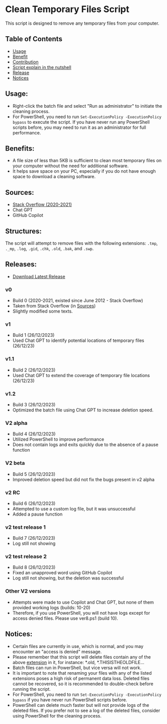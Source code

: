 # Clean Temporary Files Script

This script is designed to remove any temporary files from your computer.

## Table of Contents
- [Usage](#Usage)
- [Benefit](#Benefits)
- [Contribution](#sources)
- [Script explain in the nutshell](#structures)
- [Release](#Releases)
- [Notices](#Notices)
## Usage:
- Right-click the batch file and select "Run as administrator" to initiate the cleaning process.
- For PowerShell, you need to run `Set-ExecutionPolicy -ExecutionPolicy bypass` to execute the script. If you have never run any PowerShell scripts before, you may need to run it as an administrator for full performance.

## Benefits:
- A file size of less than 5KB is sufficient to clean most temporary files on your computer without the need for additional software.
- It helps save space on your PC, especially if you do not have enough space to download a cleaning software.

## Sources:
- [Stack Overflow (2020-2021)](https://stackoverflow.com/questions/10925193/access-for-delete-files-through-a-batch-file-is-denied-at-windows-7)
- Chat GPT
- GitHub Copilot

## Structures:
The script will attempt to remove files with the following extensions: `.tmp`, `._mp`, `.log`, `.gid`, `.chk`, `.old`, `.bak`, and `.swp`.

## Releases:
- [Download Latest Release](https://github.com/wikiepeidia/clean-temporary-files-script/releases)

### v0
- Build 0 (2020-2021, existed since June 2012 - Stack Overflow)
- Taken from Stack Overflow (in [Sources](#Sources))
- Slightly modified some texts.

### v1
- Build 1 (26/12/2023)
- Used Chat GPT to identify potential locations of temporary files (26/12/23)

### v1.1
- Build 2 (26/12/2023)
- Used Chat GPT to extend the coverage of temporary file locations (26/12/23)

### v1.2
- Build 3 (26/12/2023)
- Optimized the batch file using Chat GPT to increase deletion speed.

### V2 alpha
- Build 4 (26/12/2023)
- Utilized PowerShell to improve performance
- Does not contain logs and exits quickly due to the absence of a pause function

### V2 beta
- Build 5 (26/12/2023)
- Improved deletion speed but did not fix the bugs present in v2 alpha

### v2 RC
- Build 6 (26/12/2023)
- Attempted to use a custom log file, but it was unsuccessful
- Added a pause function

### v2 test release 1
- Build 7 (26/12/2023)
- Log still not showing

### v2 test release 2
- Build 8 (26/12/2023)
- Fixed an unapproved word using GitHub Copilot
- Log still not showing, but the deletion was successful

### Other V2 versions
- Attempts were made to use Copilot and Chat GPT, but none of them provided working logs (builds: 10-20)
- Therefore, if you use PowerShell, you will not have logs except for access denied files. Please use ver8.ps1 (build 10).

## Notices:
- Certain files are currently in use, which is normal, and you may encounter an "access is denied" message.
- Please remember that this script will delete files contain any of the above [extension](#structures) in it, for instance: *.old, *.THISISTHEOLDFILE... 
- Batch files can run in PowerShell, but vice versa will not work.
- It is important to note that renaming your files with any of the listed extensions poses a high risk of permanent data loss. Deleted files cannot be recovered, so it is recommended to double-check before running the script.
- For PowerShell, you need to run `Set-ExecutionPolicy -ExecutionPolicy bypass` if you have never run PowerShell scripts before.
- PowerShell can delete much faster but will not provide logs of the deleted files. If you prefer not to see a log of the deleted files, consider using PowerShell for the cleaning process.
